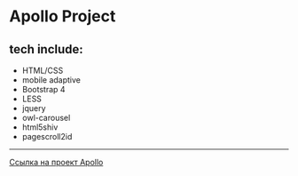 # Apollo Project


## tech include:
- HTML/CSS
- mobile adaptive
- Bootstrap 4
- LESS
- jquery
- owl-carousel
- html5shiv
- pagescroll2id
***
 [Ссылка на проект Apollo]( https://asya-zara.github.io/Apollo/)
